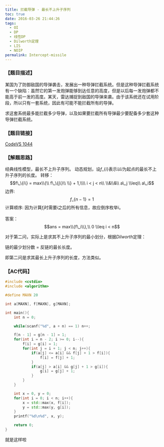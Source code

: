 ```yaml
---
title: 拦截导弹 - 最长不上升子序列
toc: true
date: 2016-03-26 21:44:26
tags:
  - OI
  - DP
  - 线性DP
  - Dilworth定理
  - LIS
  - NOIP
permalink: Intercept-missile
---
```


### 【题目描述】

某国为了防御敌国的导弹袭击，发展出一种导弹拦截系统。但是这种导弹拦截系统有一个缺陷：虽然它的第一发炮弹能够到达任意的高度，但是以后每一发炮弹都不能高于前一发的高度。某天，雷达捕捉到敌国的导弹来袭。由于该系统还在试用阶段，所以只有一套系统，因此有可能不能拦截所有的导弹。

求这套系统最多能拦截多少导弹，以及如果要拦截所有导弹最少要配备多少套这种导弹拦截系统。

<!--more-->

### 【题目链接】
[CodeVS 1044](http://codevs.cn/problem/1044/)

### 【解题思路】
经典线性模型，最长不上升子序列。
动态规划，设$f\_\{i\}$表示以$i$为起点的最长不上升子序列的长度。
转移：
$$f\_\{i\} = max\\{\\ f\_\{j\}\\ \\} + 1,\\\\ i < j < n\\ \\&\\&\\ a\_j \\leq\\  a\_i$$
边界:
$$f\_\{n - 1\} = 1$$
计算顺序:
因为计算$f_i$时需要$i$之后的所有信息，故应倒序枚举$i$。

答案：
$$ans = max\\{f\_i\\},\\ 0 \\leq i < n$$

对于第二问，实际上是求其不上升子序列的最小划分，根据$Dilworth$定理：

链的最少划分数 = 反链的最长长度。

即第二问是求其最长上升子序列的长度，方法类似。

### 【AC代码】

```c++
#include <cstdio>
#include <algorithm>

#define MAXN 20

int a[MAXN], f[MAXN], g[MAXN];

int main(){
    int n = 0;

    while(scanf("%d", a + n) == 1) n++;

    f[n - 1] = g[n - 1] = 1;
    for(int i = n - 2; i >= 0; i--){
        f[i] = g[i] = 1;
        for(int j = i + 1; j < n; j++){
            if(a[j] <= a[i] && f[j] + 1 > f[i]){
                f[i] = f[j] + 1;
            }
            if(a[j] > a[i] && g[j] + 1 > g[i]){
                g[i] = g[j] + 1;
            }
        }
    }

    int x = 0, y = 0;
    for(int i = 0; i < n; i++){
        x = std::max(x, f[i]);
        y = std::max(y, g[i]);
    }
    printf("%d\n%d", x, y);

    return 0;
}

```
就是这样啦